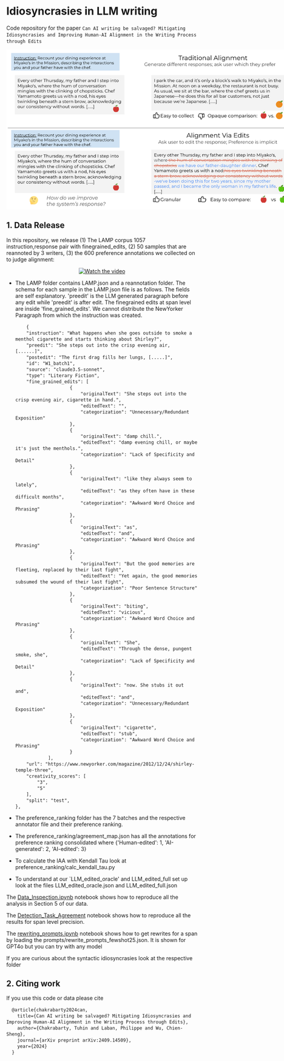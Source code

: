 # Idiosyncrasies in LLM writing

Code repository for the paper `Can AI writing be salvaged? Mitigating Idiosyncrasies and Improving Human-AI Alignment in the Writing Process through Edits`

<p align="center" style="width: 750px;">
  <img width="750" style='vertical-align: middle;' src="images/intro.png">
</p>

## 1. Data Release

In this repository, we release (1) The LAMP corpus 1057 instruction,response pair with finegrained_edits, (2) 50 samples that are reannoted by 3 writers, (3) the 600 preference annotations we collected on to judge alignment:

<p align="center">
  <a href="https://www.youtube.com/watch?v=NQtyE4tCp5k" target="_blank">
    <img src="https://img.youtube.com/vi/NQtyE4tCp5k/0.jpg" alt="Watch the video" style="width:80%; height:auto;">
  </a>
</p>

- The LAMP folder contains LAMP.json and a reannotation folder. The schema for each sample in the LAMP.json file is as follows. The fields are self explanatory. 'preedit' is the LLM generated paragraph before any edit while 'preedit' is after edit. The finegrained edits at span level are inside 'fine_grained_edits'. We cannot distribute the NewYorker Paragraph from which the instruction was created. 
  
    ```
        {
        "instruction": "What happens when she goes outside to smoke a menthol cigarette and starts thinking about Shirley?",
        "preedit": "She steps out into the crisp evening air, [......]",
        "postedit": "The first drag fills her lungs, [.....]",
        "id": "W1_batch1",
        "source": "claude3.5-sonnet",
        "type": "Literary Fiction",
        "fine_grained_edits": [
                        {
                            "originalText": "She steps out into the crisp evening air, cigarette in hand.",
                            "editedText": "",
                            "categorization": "Unnecessary/Redundant Exposition"
                        },
                        {
                            "originalText": "damp chill.",
                            "editedText": "damp evening chill, or maybe it's just the menthols.",
                            "categorization": "Lack of Specificity and Detail"
                        },
                        {
                            "originalText": "like they always seem to lately",
                            "editedText": "as they often have in these difficult months",
                            "categorization": "Awkward Word Choice and Phrasing"
                        },
                        {
                            "originalText": "as",
                            "editedText": "and",
                            "categorization": "Awkward Word Choice and Phrasing"
                        },
                        {
                            "originalText": "But the good memories are fleeting, replaced by their last fight",
                            "editedText": "Yet again, the good memories subsumed the wound of their last fight",
                            "categorization": "Poor Sentence Structure"
                        },
                        {
                            "originalText": "biting",
                            "editedText": "vicious",
                            "categorization": "Awkward Word Choice and Phrasing"
                        },
                        {
                            "originalText": "She",
                            "editedText": "Through the dense, pungent smoke, she",
                            "categorization": "Lack of Specificity and Detail"
                        },
                        {
                            "originalText": "now. She stubs it out and",
                            "editedText": "and",
                            "categorization": "Unnecessary/Redundant Exposition"
                        },
                        {
                            "originalText": "cigarette",
                            "editedText": "stub",
                            "categorization": "Awkward Word Choice and Phrasing"
                        }
                ],
        "url": "https://www.newyorker.com/magazine/2012/12/24/shirley-temple-three",
        "creativity_scores": [
            "3",
            "5"
        ],
        "split": "test",
    },
  ```
    
- The preference_ranking folder has the 7 batches and the respective annotator file and their preference ranking.
- The preference_ranking/agreement_map.json has all the annotations for preference ranking consolidated where {'Human-edited': 1, 'AI-generated': 2, 'AI-edited': 3}
- To calculate the IAA with Kendall Tau look at preference_ranking/calc_kendall_tau.py
- To understand at our `LLM_edited_oracle' and LLM_edited_full set up look at the files LLM_edited_oracle.json and LLM_edited_full.json

The [Data_Inspection.ipynb](https://github.com/salesforce/creativity_eval/blob/main/Writing_Alignment/notebooks/Data_Analysis.ipynb) notebook shows how to reproduce all the analysis in Section 5 of our data.

The [Detection_Task_Agreement](https://github.com/salesforce/creativity_eval/blob/main/Writing_Alignment/notebooks/Detection_Task_Agreement.ipynb) notebook shows how to reproduce all the results for span level precision.

The [rewriting_prompts.ipynb](https://github.com/salesforce/creativity_eval/blob/main/Writing_Alignment/notebooks/rewriting_prompts.ipynb) notebook shows how to get rewrites for a span by loading the prompts/rewrite_prompts_fewshot25.json. It is shown for GPT4o but you can try with any model

If you are curious about the syntactic idiosyncrasies look at the respective folder 

## 2. Citing work

If you use this code or data please cite
```
  @article{chakrabarty2024can,
    title={Can AI writing be salvaged? Mitigating Idiosyncrasies and Improving Human-AI Alignment in the Writing Process through Edits},
    author={Chakrabarty, Tuhin and Laban, Philippe and Wu, Chien-Sheng},
    journal={arXiv preprint arXiv:2409.14509},
    year={2024}
  }
```
